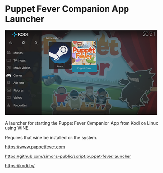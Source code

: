 # Puppet Fever Companion App Launcher

![Screenshot](https://github.com/simons-public/script.puppet-fever.launcher/raw/master/screenshot.png)

A launcher for starting the Puppet Fever Companion App from Kodi on Linux using WINE.

Requires that wine be installed on the system.

https://www.puppetfever.com

https://github.com/simons-public/script.puppet-fever.launcher

https://kodi.tv/

